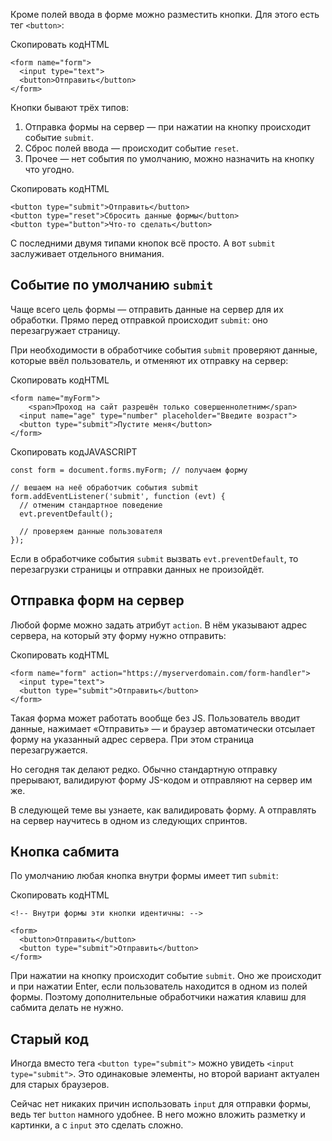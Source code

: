 

Кроме полей ввода в форме можно разместить кнопки. Для этого есть тег `<button>`:

Скопировать кодHTML

```
<form name="form">
  <input type="text">
  <button>Отправить</button>
</form> 
```

Кнопки бывают трёх типов:

1.  Отправка формы на сервер — при нажатии на кнопку происходит событие `submit`.
2.  Сброс полей ввода — происходит событие `reset`.
3.  Прочее — нет события по умолчанию, можно назначить на кнопку что угодно.

Скопировать кодHTML

```
<button type="submit">Отправить</button>
<button type="reset">Сбросить данные формы</button>
<button type="button">Что-то сделать</button> 
```

С последними двумя типами кнопок всё просто. А вот `submit` заслуживает отдельного внимания.

## Событие по умолчанию `submit`

Чаще всего цель формы — отправить данные на сервер для их обработки. Прямо перед отправкой происходит `submit`: оно перезагружает страницу.

При необходимости в обработчике события `submit` проверяют данные, которые ввёл пользователь, и отменяют их отправку на сервер:

Скопировать кодHTML

```
<form name="myForm">
    <span>Проход на сайт разрешён только совершеннолетним</span>
  <input name="age" type="number" placeholder="Введите возраст">
  <button type="submit">Пустите меня</button>
</form> 
```

Скопировать кодJAVASCRIPT

```
const form = document.forms.myForm; // получаем форму

// вешаем на неё обработчик события submit
form.addEventListener('submit', function (evt) {
  // отменим стандартное поведение
  evt.preventDefault();

  // проверяем данные пользователя
}); 
```

Если в обработчике события `submit` вызвать `evt.preventDefault`, то перезагрузки страницы и отправки данных не произойдёт.

## Отправка форм на сервер

Любой форме можно задать атрибут `action`. В нём указывают адрес сервера, на который эту форму нужно отправить:

Скопировать кодHTML

```
<form name="form" action="https://myserverdomain.com/form-handler">
  <input type="text">
  <button type="submit">Отправить</button>
</form> 
```

Такая форма может работать вообще без JS. Пользователь вводит данные, нажимает «Отправить» — и браузер автоматически отсылает форму на указанный адрес сервера. При этом страница перезагружается.

Но сегодня так делают редко. Обычно стандартную отправку прерывают, валидируют форму JS-кодом и отправляют на сервер им же.

В следующей теме вы узнаете, как валидировать форму. А отправлять на сервер научитесь в одном из следующих спринтов.

## Кнопка сабмита

По умолчанию любая кнопка внутри формы имеет тип `submit`:

Скопировать кодHTML

```
<!-- Внутри формы эти кнопки идентичны: -->

<form>
  <button>Отправить</button>
  <button type="submit">Отправить</button>
</form> 
```

При нажатии на кнопку происходит событие `submit`. Оно же происходит и при нажатии Enter, если пользователь находится в одном из полей формы. Поэтому дополнительные обработчики нажатия клавиш для сабмита делать не нужно.

## Старый код

Иногда вместо тега `<button type="submit">` можно увидеть `<input type="submit">`. Это одинаковые элементы, но второй вариант актуален для старых браузеров.

Сейчас нет никаких причин использовать `input` для отправки формы, ведь тег `button` намного удобнее. В него можно вложить разметку и картинки, а с `input` это сделать сложно.
